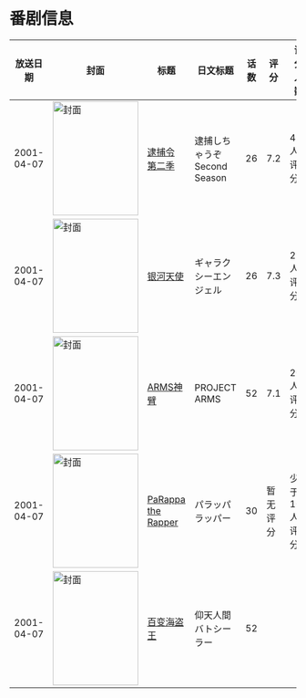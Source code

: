 # 番剧信息

|放送日期|封面|标题|日文标题|话数|评分|评分人数|
|---|---|---|---|---|---|---|
|2001-04-07|<img src="https://lain.bgm.tv/pic/cover/c/64/92/2076_J7xeV.jpg" alt="封面" style="width:150px;height:200px;object-fit:cover;">|[逮捕令 第二季](https://bangumi.tv/subject/2076)|逮捕しちゃうぞ Second Season|26|7.2|427人评分|
|2001-04-07|<img src="https://lain.bgm.tv/pic/cover/c/18/fc/4634_f2FFh.jpg" alt="封面" style="width:150px;height:200px;object-fit:cover;">|[银河天使](https://bangumi.tv/subject/4634)|ギャラクシーエンジェル|26|7.3|253人评分|
|2001-04-07|<img src="https://lain.bgm.tv/pic/cover/c/81/8e/14052_OtT6M.jpg" alt="封面" style="width:150px;height:200px;object-fit:cover;">|[ARMS神臂](https://bangumi.tv/subject/14052)|PROJECT ARMS|52|7.1|20人评分|
|2001-04-07|<img src="https://lain.bgm.tv/pic/cover/c/10/cf/75188_XXtk4.jpg" alt="封面" style="width:150px;height:200px;object-fit:cover;">|[PaRappa the Rapper](https://bangumi.tv/subject/75188)|パラッパラッパー|30|暂无评分|少于10人评分|
|2001-04-07|<img src="https://lain.bgm.tv/pic/cover/c/68/14/177905_I6aji.jpg" alt="封面" style="width:150px;height:200px;object-fit:cover;">|[百变海盗王](https://bangumi.tv/subject/177905)|仰天人間バトシーラー|52|||
